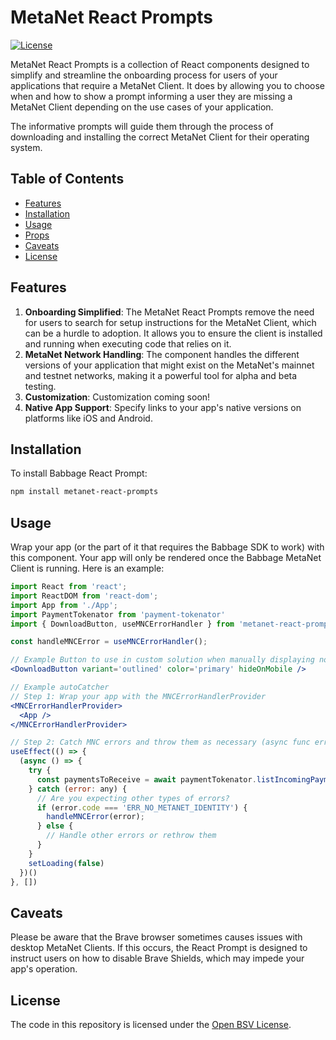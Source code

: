 MetaNet React Prompts
====================

[![License](https://img.shields.io/badge/license-Open%20BSV-brightgreen)](https://github.com/bitcoin-sv/bitcoin-sv/blob/master/LICENSE)

MetaNet React Prompts is a collection of React components designed to simplify and streamline the onboarding process for users of your applications that require a MetaNet Client. It does by allowing you to choose when and how to show a prompt informing a user they are missing a MetaNet Client depending on the use cases of your application. 

The informative prompts will guide them through the process of downloading and installing the correct MetaNet Client for their operating system.

Table of Contents
-----------------

-   [Features](#features)
-   [Installation](#installation)
-   [Usage](#usage)
-   [Props](#props)
-   [Caveats](#caveats)
-   [License](#license)

Features
--------

1.  **Onboarding Simplified**: The MetaNet React Prompts remove the need for users to search for setup instructions for the MetaNet Client, which can be a hurdle to adoption. It allows you to ensure the client is installed and running when executing code that relies on it.
2.  **MetaNet Network Handling**: The component handles the different versions of your application that might exist on the MetaNet's mainnet and testnet networks, making it a powerful tool for alpha and beta testing.
3.  **Customization**: Customization coming soon!
4.  **Native App Support**: Specify links to your app's native versions on platforms like iOS and Android.

Installation
------------

To install Babbage React Prompt:

```sh
npm install metanet-react-prompts
```

Usage
-----

Wrap your app (or the part of it that requires the Babbage SDK to work) with this component. Your app will only be rendered once the Babbage MetaNet Client is running. Here is an example:

```jsx
import React from 'react';
import ReactDOM from 'react-dom';
import App from './App';
import PaymentTokenator from 'payment-tokenator'
import { DownloadButton, useMNCErrorHandler } from 'metanet-react-prompts'

const handleMNCError = useMNCErrorHandler();

// Example Button to use in custom solution when manually displaying notice
<DownloadButton variant='outlined' color='primary' hideOnMobile />

// Example autoCatcher
// Step 1: Wrap your app with the MNCErrorHandlerProvider
<MNCErrorHandlerProvider>
  <App />
</MNCErrorHandlerProvider>

// Step 2: Catch MNC errors and throw them as necessary (async func errors are not caught automatically)
useEffect(() => {
  (async () => {
    try {
      const paymentsToReceive = await paymentTokenator.listIncomingPayments()
    } catch (error: any) {
      // Are you expecting other types of errors?
      if (error.code === 'ERR_NO_METANET_IDENTITY') {
        handleMNCError(error);
      } else {
        // Handle other errors or rethrow them
      }
    }
    setLoading(false)
  })()
}, [])
```

Caveats
-------

Please be aware that the Brave browser sometimes causes issues with desktop MetaNet Clients. If this occurs, the React Prompt is designed to instruct users on how to disable Brave Shields, which may impede your app's operation.

License
-------

The code in this repository is licensed under the [Open BSV License](https://github.com/bitcoin-sv/bitcoin-sv/blob/master/LICENSE).